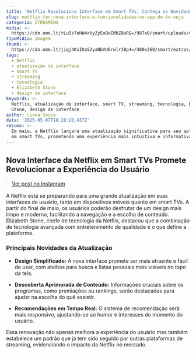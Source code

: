 ```yaml
---
title: 'Netflix Revoluciona Interface em Smart TVs: Conheça as Novidades de Maio'
slug: netflix-ter-nova-interface-e-funcionalidades-no-app-de-tv-veja
categoria: STREAMING
midia: >-
  https://cdn.ome.lt/rLuIz7oHW4rVyZyEoQeEMbZ8uRQ=/987x0/smart/uploads/conteudo/fotos/OMELETE_CAPA_-_2025-05-07T115027.900.png
tipoMidia: imagem
thumb: >-
  https://cdn.ome.lt/jiqj4KxIOaS2yaNbVU6rwlr38p4=/480x360/smart/extras/conteudos/omelete_THUMB_-_2025-05-07T115039.809.png
tags:
  - Netflix
  - atualização de interface
  - smart TV
  - streaming
  - tecnologia
  - Elizabeth Stone
  - design de interface
keywords: >-
  Netflix, atualização de interface, smart TV, streaming, tecnologia, Elizabeth
  Stone, design de interface
author: Luana Souza
data: '2025-05-07T18:28:20.437Z'
resumo: >-
  Em maio, a Netflix lançará uma atualização significativa para seu aplicativo
  em smart TVs, prometendo uma experiência mais intuitiva e informativa.
---
```


## Nova Interface da Netflix em Smart TVs Promete Revolucionar a Experiência do Usuário

<blockquote class="instagram-media" data-instgrm-permalink="https://www.instagram.com/reel/DJWhw8CRx7W/" data-instgrm-version="14" style="width:100%; max-width:540px; margin:1rem auto;"><a href="https://www.instagram.com/reel/DJWhw8CRx7W/">Ver post no Instagram</a></blockquote>

A Netflix está se preparando para uma grande atualização em suas interfaces de usuário, tanto em dispositivos móveis quanto em smart TVs. A partir do final de maio, os usuários poderão desfrutar de um design mais limpo e moderno, facilitando a navegação e a escolha de conteúdo. Elizabeth Stone, chefe de tecnologia da Netflix, destacou que a combinação de tecnologia avançada com entretenimento de qualidade é o que define a plataforma.

### Principais Novidades da Atualização

- **Design Simplificado:** A nova interface promete ser mais atraente e fácil de usar, com atalhos para busca e listas pessoais mais visíveis no topo da tela.

- **Descoberta Aprimorada de Conteúdo:** Informações cruciais sobre os programas, como premiações ou rankings, serão destacadas para ajudar na escolha do quê assistir.

- **Recomendações em Tempo Real:** O sistema de recomendação será mais responsivo, ajustando-se ao humor e interesses do momento do usuário.

Essa renovação não apenas melhora a experiência do usuário mas também estabelece um padrão que já tem sido seguido por outras plataformas de streaming, evidenciando o impacto da Netflix no mercado.
